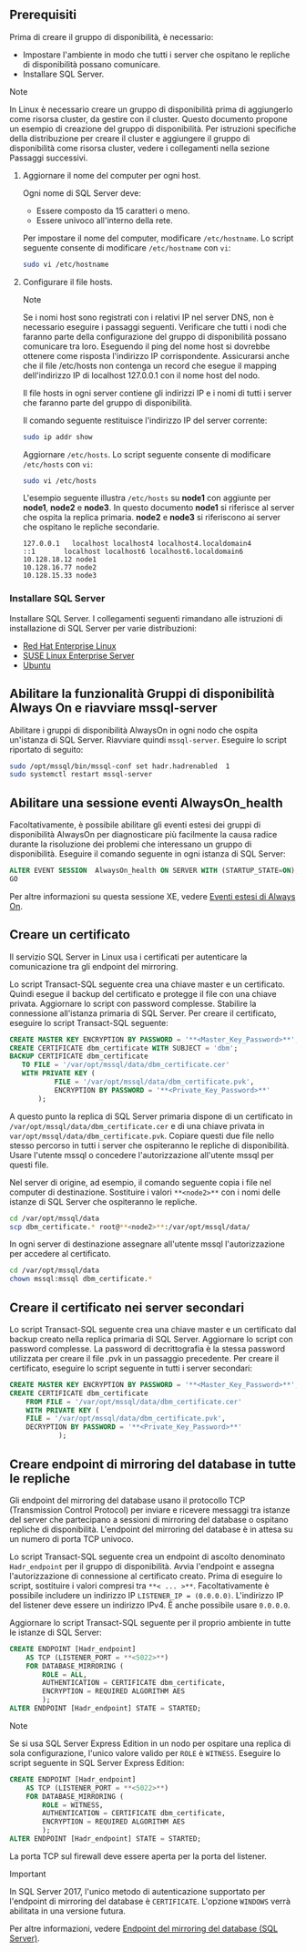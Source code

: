 ## <a name="prerequisites"></a>Prerequisiti

Prima di creare il gruppo di disponibilità, è necessario:

- Impostare l'ambiente in modo che tutti i server che ospitano le repliche di disponibilità possano comunicare.
- Installare SQL Server.

>[!NOTE]
>In Linux è necessario creare un gruppo di disponibilità prima di aggiungerlo come risorsa cluster, da gestire con il cluster. Questo documento propone un esempio di creazione del gruppo di disponibilità. Per istruzioni specifiche della distribuzione per creare il cluster e aggiungere il gruppo di disponibilità come risorsa cluster, vedere i collegamenti nella sezione Passaggi successivi.

1. Aggiornare il nome del computer per ogni host.

   Ogni nome di SQL Server deve:
   
   - Essere composto da 15 caratteri o meno.
   - Essere univoco all'interno della rete.
   
   Per impostare il nome del computer, modificare `/etc/hostname`. Lo script seguente consente di modificare `/etc/hostname` con `vi`:

   ```bash
   sudo vi /etc/hostname
   ```

2. Configurare il file hosts.

    >[!NOTE]
    >Se i nomi host sono registrati con i relativi IP nel server DNS, non è necessario eseguire i passaggi seguenti. Verificare che tutti i nodi che faranno parte della configurazione del gruppo di disponibilità possano comunicare tra loro. Eseguendo il ping del nome host si dovrebbe ottenere come risposta l'indirizzo IP corrispondente. Assicurarsi anche che il file /etc/hosts non contenga un record che esegue il mapping dell'indirizzo IP di localhost 127.0.0.1 con il nome host del nodo.
    >

   Il file hosts in ogni server contiene gli indirizzi IP e i nomi di tutti i server che faranno parte del gruppo di disponibilità. 

   Il comando seguente restituisce l'indirizzo IP del server corrente:

   ```bash
   sudo ip addr show
   ```

   Aggiornare `/etc/hosts`. Lo script seguente consente di modificare `/etc/hosts` con `vi`:

   ```bash
   sudo vi /etc/hosts
   ```

   L'esempio seguente illustra `/etc/hosts` su **node1** con aggiunte per **node1**, **node2** e **node3**. In questo documento **node1** si riferisce al server che ospita la replica primaria. **node2** e **node3** si riferiscono ai server che ospitano le repliche secondarie.

    ```
    127.0.0.1   localhost localhost4 localhost4.localdomain4
    ::1       localhost localhost6 localhost6.localdomain6
    10.128.18.12 node1
    10.128.16.77 node2
    10.128.15.33 node3
    ```

### <a name="install-sql-server"></a>Installare SQL Server

Installare SQL Server. I collegamenti seguenti rimandano alle istruzioni di installazione di SQL Server per varie distribuzioni: 

- [Red Hat Enterprise Linux](../linux/quickstart-install-connect-red-hat.md)
- [SUSE Linux Enterprise Server](../linux/quickstart-install-connect-suse.md)
- [Ubuntu](../linux/quickstart-install-connect-ubuntu.md)

## <a name="enable-alwayson-availability-groups-and-restart-mssql-server"></a>Abilitare la funzionalità Gruppi di disponibilità Always On e riavviare mssql-server

Abilitare i gruppi di disponibilità AlwaysOn in ogni nodo che ospita un'istanza di SQL Server. Riavviare quindi `mssql-server`. Eseguire lo script riportato di seguito:

```bash
sudo /opt/mssql/bin/mssql-conf set hadr.hadrenabled  1
sudo systemctl restart mssql-server
```

##  <a name="enable-an-alwayson_health-event-session"></a>Abilitare una sessione eventi AlwaysOn_health 

Facoltativamente, è possibile abilitare gli eventi estesi dei gruppi di disponibilità AlwaysOn per diagnosticare più facilmente la causa radice durante la risoluzione dei problemi che interessano un gruppo di disponibilità. Eseguire il comando seguente in ogni istanza di SQL Server: 

```SQL
ALTER EVENT SESSION  AlwaysOn_health ON SERVER WITH (STARTUP_STATE=ON);
GO
```

Per altre informazioni su questa sessione XE, vedere [Eventi estesi di Always On](../database-engine/availability-groups/windows/always-on-extended-events.md).

## <a name="create-a-certificate"></a>Creare un certificato

Il servizio SQL Server in Linux usa i certificati per autenticare la comunicazione tra gli endpoint del mirroring. 

Lo script Transact-SQL seguente crea una chiave master e un certificato. Quindi esegue il backup del certificato e protegge il file con una chiave privata. Aggiornare lo script con password complesse. Stabilire la connessione all'istanza primaria di SQL Server. Per creare il certificato, eseguire lo script Transact-SQL seguente:

```SQL
CREATE MASTER KEY ENCRYPTION BY PASSWORD = '**<Master_Key_Password>**';
CREATE CERTIFICATE dbm_certificate WITH SUBJECT = 'dbm';
BACKUP CERTIFICATE dbm_certificate
   TO FILE = '/var/opt/mssql/data/dbm_certificate.cer'
   WITH PRIVATE KEY (
           FILE = '/var/opt/mssql/data/dbm_certificate.pvk',
           ENCRYPTION BY PASSWORD = '**<Private_Key_Password>**'
       );
```

A questo punto la replica di SQL Server primaria dispone di un certificato in `/var/opt/mssql/data/dbm_certificate.cer` e di una chiave privata in `var/opt/mssql/data/dbm_certificate.pvk`. Copiare questi due file nello stesso percorso in tutti i server che ospiteranno le repliche di disponibilità. Usare l'utente mssql o concedere l'autorizzazione all'utente mssql per questi file. 

Nel server di origine, ad esempio, il comando seguente copia i file nel computer di destinazione. Sostituire i valori `**<node2>**` con i nomi delle istanze di SQL Server che ospiteranno le repliche. 

```bash
cd /var/opt/mssql/data
scp dbm_certificate.* root@**<node2>**:/var/opt/mssql/data/
```

In ogni server di destinazione assegnare all'utente mssql l'autorizzazione per accedere al certificato.

```bash
cd /var/opt/mssql/data
chown mssql:mssql dbm_certificate.*
```

## <a name="create-the-certificate-on-secondary-servers"></a>Creare il certificato nei server secondari

Lo script Transact-SQL seguente crea una chiave master e un certificato dal backup creato nella replica primaria di SQL Server. Aggiornare lo script con password complesse. La password di decrittografia è la stessa password utilizzata per creare il file .pvk in un passaggio precedente. Per creare il certificato, eseguire lo script seguente in tutti i server secondari:

```SQL
CREATE MASTER KEY ENCRYPTION BY PASSWORD = '**<Master_Key_Password>**';
CREATE CERTIFICATE dbm_certificate
    FROM FILE = '/var/opt/mssql/data/dbm_certificate.cer'
    WITH PRIVATE KEY (
    FILE = '/var/opt/mssql/data/dbm_certificate.pvk',
    DECRYPTION BY PASSWORD = '**<Private_Key_Password>**'
            );
```

## <a name="create-the-database-mirroring-endpoints-on-all-replicas"></a>Creare endpoint di mirroring del database in tutte le repliche

Gli endpoint del mirroring del database usano il protocollo TCP (Transmission Control Protocol) per inviare e ricevere messaggi tra istanze del server che partecipano a sessioni di mirroring del database o ospitano repliche di disponibilità. L'endpoint del mirroring del database è in attesa su un numero di porta TCP univoco. 

Lo script Transact-SQL seguente crea un endpoint di ascolto denominato `Hadr_endpoint` per il gruppo di disponibilità. Avvia l'endpoint e assegna l'autorizzazione di connessione al certificato creato. Prima di eseguire lo script, sostituire i valori compresi tra `**< ... >**`. Facoltativamente è possibile includere un indirizzo IP `LISTENER_IP = (0.0.0.0)`. L'indirizzo IP del listener deve essere un indirizzo IPv4. È anche possibile usare `0.0.0.0`. 

Aggiornare lo script Transact-SQL seguente per il proprio ambiente in tutte le istanze di SQL Server: 

```SQL
CREATE ENDPOINT [Hadr_endpoint]
    AS TCP (LISTENER_PORT = **<5022>**)
    FOR DATABASE_MIRRORING (
        ROLE = ALL,
        AUTHENTICATION = CERTIFICATE dbm_certificate,
        ENCRYPTION = REQUIRED ALGORITHM AES
        );
ALTER ENDPOINT [Hadr_endpoint] STATE = STARTED;
```

>[!NOTE]
>Se si usa SQL Server Express Edition in un nodo per ospitare una replica di sola configurazione, l'unico valore valido per `ROLE` è `WITNESS`. Eseguire lo script seguente in SQL Server Express Edition:

```SQL
CREATE ENDPOINT [Hadr_endpoint]
    AS TCP (LISTENER_PORT = **<5022>**)
    FOR DATABASE_MIRRORING (
        ROLE = WITNESS,
        AUTHENTICATION = CERTIFICATE dbm_certificate,
        ENCRYPTION = REQUIRED ALGORITHM AES
        );
ALTER ENDPOINT [Hadr_endpoint] STATE = STARTED;
```

La porta TCP sul firewall deve essere aperta per la porta del listener.



>[!IMPORTANT]
>In SQL Server 2017, l'unico metodo di autenticazione supportato per l'endpoint di mirroring del database è `CERTIFICATE`. L'opzione `WINDOWS` verrà abilitata in una versione futura.

Per altre informazioni, vedere [Endpoint del mirroring del database (SQL Server)](https://msdn.microsoft.com/library/ms179511.aspx).


